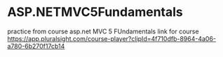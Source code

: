 # ASP.NETMVC5Fundamentals

practice from course asp.net MVC 5 FUndamentals 
link for course https://app.pluralsight.com/course-player?clipId=4f710dfb-8964-4a06-a780-6b270f17cb14
